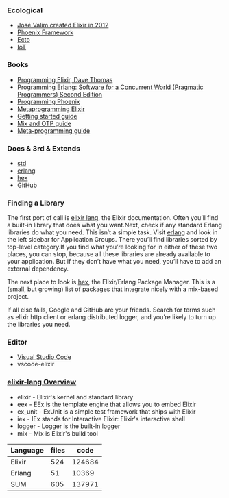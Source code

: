 
### Ecological

- [José Valim created Elixir in 2012](https://github.com/elixir-lang/elixir)
- [Phoenix Framework](https://www.phoenixframework.org/)
- [Ecto](https://hexdocs.pm/ecto/Ecto.html)
- [IoT](https://www.nerves-project.org/)


### Books

- [Programming Elixir, Dave Thomas](https://www.amazon.com/Programming-Elixir-1-6-Functional-Concurrent/dp/1680502999/ref=sr_1_4?dchild=1&keywords=elixir&qid=1631671759&s=books&sr=1-4)
- [Programming Erlang: Software for a Concurrent World (Pragmatic Programmers) Second Edition](https://www.amazon.com/Programming-Erlang-Concurrent-Pragmatic-Programmers/dp/193778553X)
- [Programming Phoenix](https://www.amazon.com/Programming-Phoenix-1-4-Productive-Reliable-ebook/dp/B084NV65T8/ref=sr_1_1?dchild=1&keywords=programming+phoenix&qid=1632720925&sr=8-1)
- [Metaprogramming Elixir](https://www.amazon.com/Metaprogramming-Elixir-Write-Less-Code/dp/1680500414/ref=sr_1_2?dchild=1&keywords=metaprogramming+elixir&qid=1632721012&sr=8-2)
- [Getting started guide](https://elixir-lang.org/getting-started/introduction.html)
- [Mix and OTP guide](https://elixir-lang.org/getting-started/introduction.html)
- [Meta-programming guide](https://elixir-lang.org/getting-started/introduction.html)

### Docs & 3rd & Extends

- [std](https://elixir-lang.org/docs.html)
- [erlang](https://www.erlang.org/docs)
- [hex](https://hex.pm/)
- GitHub

### Finding a Library

The first port of call is [elixir lang](http://elixir-lang.org/docs/), the Elixir documentation. Often you’ll find a built-in library that does what you want.Next, check if any standard Erlang libraries do what you need. This isn’t a simple task. Visit [erlang](http://erlang.org/doc/) and look in the left sidebar for Application Groups. There you’ll find libraries sorted by top-level category.If you find what you’re looking for in either of these two places, you can stop, because all these libraries are already available to your application. But if they don’t have what you need, you’ll have to add an external dependency.

The next place to look is [hex](http://hex.pm), the Elixir/Erlang Package Manager. This is a (small, but growing) list of packages that integrate nicely with a mix-based project.

If all else fails, Google and GitHub are your friends. Search for terms such as elixir http client or erlang distributed logger, and you’re likely to turn up the libraries you need.


### Editor

- [Visual Studio Code](https://code.visualstudio.com/)
- vscode-elixir


### [elixir-lang Overview]((https://github.com/elixir-lang/elixir))

- elixir - Elixir's kernel and standard library
- eex - EEx is the template engine that allows you to embed Elixir
- ex_unit - ExUnit is a simple test framework that ships with Elixir
- iex - IEx stands for Interactive Elixir: Elixir's interactive shell
- logger - Logger is the built-in logger
- mix - Mix is Elixir's build tool

| Language | files | code |
|----------|-------|------|
| Elixir | 524 | 124684 |
| Erlang | 51 | 10369 |
| SUM | 605 | 137971 |




